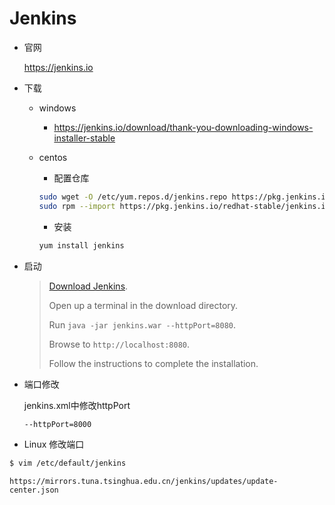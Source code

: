 # Jenkins

* 官网

  https://jenkins.io

* 下载

  * windows

    * https://jenkins.io/download/thank-you-downloading-windows-installer-stable

  * centos

    * 配置仓库

    ```bash
    sudo wget -O /etc/yum.repos.d/jenkins.repo https://pkg.jenkins.io/redhat-stable/jenkins.repo
    sudo rpm --import https://pkg.jenkins.io/redhat-stable/jenkins.io.key
    ```

    * 安装

    ```bash
    yum install jenkins
    ```

* 启动

  > [Download Jenkins](http://mirrors.jenkins.io/war-stable/latest/jenkins.war).
  >
  > Open up a terminal in the download directory.
  >
  > Run `java -jar jenkins.war --httpPort=8080`.
  >
  > Browse to `http://localhost:8080`.
  >
  > Follow the instructions to complete the installation.

* 端口修改

  jenkins.xml中修改httpPort

  ```xml
  --httpPort=8000 
  ```

* Linux 修改端口

```bash
$ vim /etc/default/jenkins
```

```
https://mirrors.tuna.tsinghua.edu.cn/jenkins/updates/update-center.json
```

